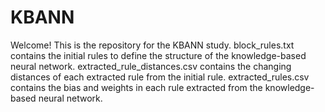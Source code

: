 # KBANN
Welcome! This is the repository for the KBANN study.
block_rules.txt contains the initial rules to define the structure of the knowledge-based neural network.
extracted_rule_distances.csv contains the changing distances of each extracted rule from the initial rule.
extracted_rules.csv contains the bias and weights in each rule extracted from the knowledge-based neural network.
